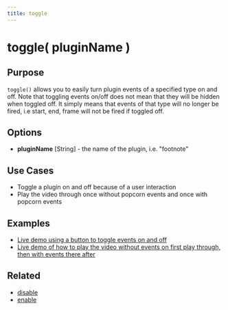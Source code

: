```yaml
---
title: toggle
---
```

# toggle( pluginName ) #

## Purpose ##

`toggle()` allows you to easily turn plugin events of a specified type on and off. Note that toggling events on/off does not mean that they will be hidden when toggled off. It simply means that events of that type will no longer be fired, i.e start, end, frame will not be fired if toggled off.

## Options ##

* **pluginName** \[String\] - the name of the plugin, i.e. "footnote"

## Use Cases ##

* Toggle a plugin on and off because of a user interaction
* Play the video through once without popcorn events and once with popcorn events

## Examples ##

* [Live demo using a button to toggle events on and off](http://jsfiddle.net/popcornjs/RbVKJ/1/)
* [Live demo of how to play the video without events on first play through, then with events there after](http://jsfiddle.net/popcornjs/McBEv/)

## Related ##

* [disable](#disable)
* [enable](#enable)
